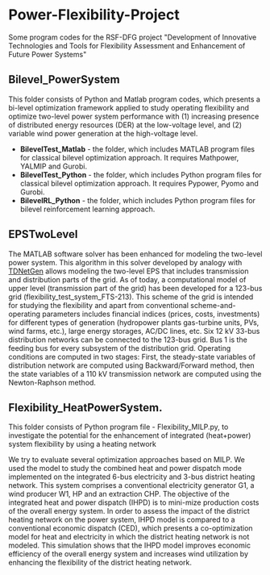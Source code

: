 # Power-Flexibility-Project
Some program codes for the RSF-DFG project "Development of Innovative Technologies and Tools for Flexibility Assessment and Enhancement of Future Power Systems"

## Bilevel_PowerSystem 

This folder consists of Python and Matlab program codes, which presents a bi-level optimization framework applied to study operating flexibility and optimize two-level power system performance with (1) increasing presence of distributed energy resources (DER) at the low-voltage level, and (2) variable wind power generation at the high-voltage level.

* **BilevelTest_Matlab** - the folder, which includes MATLAB program files for classical bilevel optimization approach. It requires Mathpower, YALMIP and Gurobi. 
* **BilevelTest_Python** - the folder, which includes Python program files for classical bilevel optimization approach. It requires Pypower, Pyomo and Gurobi.
* **BilevelRL_Python** - the folder, which includes Python program files for bilevel reinforcement learning approach.


##  EPSTwoLevel
The MATLAB software solver has been enhanced for modeling the two-level power system. This algorithm in this solver developed by analogy with [TDNetGen](https://github.com/apetros/TDNetGen) allows modeling the two-level EPS that includes transmission and distribution parts of the grid.  As of today, a computational model of upper level (transmission part of the grid) has been developed for a 123-bus grid (flexibility_test_system_FTS-213). This scheme of the grid is intended for studying the flexibility and apart from  conventional scheme-and-operating parameters includes financial indices (prices, costs, investments) for different types of generation (hydropower plants gas-turbine units, PVs, wind farms, etc.), large energy storages, AC/DC lines, etc. Six 12 kV 33-bus distribution networks can be connected to the 123-bus grid. 
Bus 1 is the feeding bus for every subsystem of the distribution grid.  Operating conditions are computed in two stages: First, the steady-state variables of distribution network are computed using Backward/Forward method, then the state variables of a 110 kV transmission network are computed using the Newton-Raphson method.   

##  Flexibility_HeatPowerSystem. 

This folder consists of Python program file - Flexibility_MILP.py, to investigate the potential for the enhancement of integrated (heat+power) system flexibility by using a heating network 

We try to evaluate several optimization approaches based on MILP. We used the model to study the combined heat and power dispatch mode implemented on the integrated 6-bus electricity and 3-bus district heating network. This system comprises a conventional electricity generator G1, a wind producer W1, HP and an extraction CHP. The objective of the integrated heat and power dispatch (IHPD) is to mini-mize production costs of the overall energy system. In order to assess the impact of the district heating network on the power system, IHPD model is compared to a conventional economic dispatch (CED), which presents a co-optimization model for heat and electricity in which the district heating network is not modeled. This simulation shows that the IHPD model improves economic efficiency of the overall energy system and increases wind utilization by enhancing the flexibility of the district heating network.  
